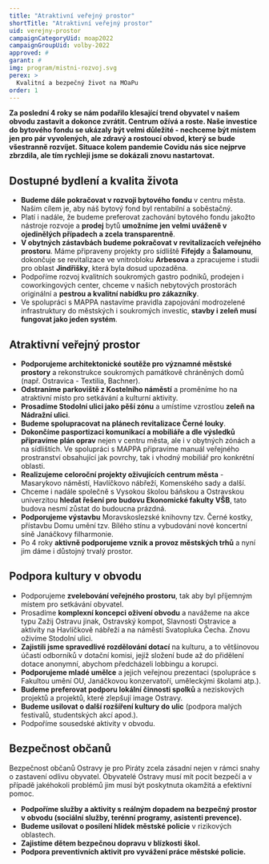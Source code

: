 ```yaml
---
title: "Atraktivní veřejný prostor"
shortTitle: "Atraktivní veřejný prostor"
uid: verejny-prostor 
campaignCategoryUid: moap2022
campaignGroupUid: volby-2022
approved: #
garant: # 
img: program/mistni-rozvoj.svg
perex: >
  Kvalitní a bezpečný život na MOaPu
order: 1
---
```


**Za poslední 4 roky se nám podařilo klesající trend obyvatel v našem obvodu zastavit a dokonce zvrátit. Centrum ožívá a roste. Naše investice do bytového fondu se ukázaly být velmi důležité - nechceme být místem jen pro pár vyvolených, ale zdravý a rostoucí obvod, který se bude všestranně rozvíjet. Situace kolem pandemie Covidu nás sice nejprve zbrzdila, ale tím rychleji jsme se dokázali znovu nastartovat.**

## Dostupné bydlení a kvalita života

- **Budeme dále pokračovat v rozvoji bytového fondu** v centru města. Našim cílem je, aby náš bytový fond byl rentabilní a soběstačný.
- Platí i nadále, že budeme preferovat zachování bytového fondu jakožto nástroje rozvoje a **prodej** bytů **umožníme jen velmi uváženě v ojedinělých případech a zcela transparentně**.
- **V obytných zástavbách budeme pokračovat v revitalizacích veřejného prostoru**. Máme připraveny projekty pro sídliště **Fifejdy** a **Šalamounu**, dokončuje se revitalizace ve vnitrobloku **Arbesova** a zpracujeme i studii pro oblast **Jindřišky**, která byla dosud upozaděna.
- Podpoříme rozvoj kvalitních soukromých gastro podniků, prodejen i coworkingových center, chceme v našich nebytových prostorách originální a **pestrou a kvalitní nabídku pro zákazníky**.
- Ve spolupráci s MAPPA nastavíme pravidla zapojování modrozelené infrastruktury do městských i soukromých investic, **stavby i zeleň musí fungovat jako jeden systém**.

## Atraktivní veřejný prostor

- **Podporujeme architektonické soutěže pro významné městské prostory** a rekonstrukce soukromých památkově chráněných domů (např. Ostravica - Textilia, Bachner).
- **Odstraníme parkoviště z Kostelního náměstí** a proměníme ho na atraktivní místo pro setkávání a kulturní aktivity.
- **Prosadíme Stodolní ulici jako pěší zónu** a umístíme vzrostlou **zeleň na Nádražní ulici**.
- **Budeme spolupracovat na plánech revitalizace Černé louky**.
- **Dokončíme pasportizaci komunikací a mobiliáře a dle výsledků připravíme plán oprav** nejen v centru města, ale i v obytných zónách a na sídlištích. Ve spolupráci s MAPPA připravíme manuál veřejného prostranství obsahující jak povrchy, tak i vhodný mobiliář pro konkrétní oblasti.
- **Realizujeme celoroční projekty oživujících centrum města** - Masarykovo náměstí, Havlíčkovo nábřeží, Komenského sady a další.
- Chceme i nadále společně s Vysokou školou báňskou a Ostravskou univerzitou **hledat řešení pro budovu Ekonomické fakulty VŠB**, tato budova nesmí zůstat do budoucna prázdná.
- **Podporujeme výstavbu** Moravskoslezské knihovny tzv. Černé kostky, přístavbu Domu umění tzv. Bílého stínu a vybudování nové koncertní síně Janáčkovy filharmonie.
- Po 4 roky **aktivně podporujeme vznik a provoz městských trhů** a nyní jim dáme i důstojný trvalý prostor. 

## Podpora kultury v obvodu

- Podporujeme **zvelebování veřejného prostoru**, tak aby byl příjemným místem pro setkávání obyvatel.
- Prosadíme **komplexní koncepci oživení obvodu** a navážeme na akce typu Zažij Ostravu jinak, Ostravský kompot, Slavnosti Ostravice a aktivity na Havlíčkově nábřeží a na náměstí Svatopluka Čecha. Znovu oživíme Stodolní ulici.
- **Zajistili jsme spravedlivé rozdělování dotací** na kulturu, a to většinovou účastí odborníků v dotační komisi, jejíž složení bude až do přidělení dotace anonymní, abychom předcházeli lobbingu a korupci.
- **Podporujeme mladé umělce** a jejich veřejnou prezentaci (spolupráce s Fakultou umění OU, Janáčkovou konzervatoří, uměleckými školami atp.).
- **Budeme preferovat podporu lokální činnosti spolků** a neziskových projektů a projektů, které zlepšují image Ostravy.
- **Budeme usilovat o další rozšíření kultury do ulic** (podpora malých festivalů, studentských akcí apod.).
- Podpoříme sousedské aktivity v obvodu.

## Bezpečnost občanů

Bezpečnost občanů Ostravy je pro Piráty zcela zásadní nejen v rámci snahy o zastavení odlivu obyvatel. Obyvatelé Ostravy musí mít pocit bezpečí a v případě jakéhokoli problémů jim musí být poskytnuta okamžitá a efektivní pomoc.

- **Podpoříme služby a aktivity s reálným dopadem na bezpečný prostor v obvodu (sociální služby, terénní programy, asistenti prevence).**
- **Budeme usilovat o posílení hlídek městské policie** v rizikových oblastech.
- **Zajistíme dětem bezpečnou dopravu v blízkosti škol.**
- **Podpora preventivních aktivit pro vyvážení práce městské policie.**

